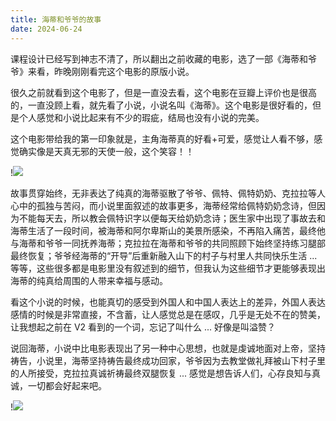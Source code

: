 ```yaml
---
title: 海蒂和爷爷的故事
date: 2024-06-24
---
```


课程设计已经写到神志不清了，所以翻出之前收藏的电影，选了一部《海蒂和爷爷》来看，昨晚刚刚看完这个电影的原版小说。

<!--more-->

很久之前就看到这个电影了，但是一直没去看，这个电影在豆瓣上评价也是很高的，一直没顾上看，就先看了小说，小说名叫《海蒂》。这个电影是很好看的，但是个人感觉和小说比起来有不少的瑕疵，结局也没有小说的完美。

这个电影带给我的第一印象就是，主角海蒂真的好看+可爱，感觉让人看不够，感觉确实像是天真无邪的天使一般，这个笑容！！

!![](https://images.yuanj.top/202406241548658.png)

故事贯穿始终，无非表达了纯真的海蒂驱散了爷爷、佩特、佩特奶奶、克拉拉等人心中的孤独与苦闷，而小说里面叙述的故事更多，海蒂经常给佩特奶奶念诗，但因为不能每天去，所以教会佩特识字以便每天给奶奶念诗；医生家中出现了事故去和海蒂生活了一段时间，被海蒂和阿尔卑斯山的美景所感染，不再陷入痛苦，最终他与海蒂和爷爷一同抚养海蒂；克拉拉在海蒂和爷爷的共同照顾下始终坚持练习腿部最终恢复；爷爷经海蒂的“开导”后重新融入山下的村子与村里人共同快乐生活 ... 等等，这些很多都是电影里没有叙述到的细节，但我认为这些细节才更能够表现出海蒂的纯真给周围的人带来幸福与感动。

看这个小说的时候，也能真切的感受到外国人和中国人表达上的差异，外国人表达感情的时候是非常直接，不含蓄，让人感觉总是在感叹，几乎是无处不在的赞美，让我想起之前在 V2 看到的一个词，忘记了叫什么 ... 好像是叫溢赞？

说回海蒂，小说中比电影表现出了另一种中心思想，也就是虔诚地面对上帝，坚持祷告，小说里，海蒂坚持祷告最终成功回家，爷爷因为去教堂做礼拜被山下村子里的人所接受，克拉拉真诚祈祷最终双腿恢复 ... 感觉是想告诉人们，心存良知与真诚，一切都会好起来吧。

!![](https://images.yuanj.top/202406241604322.png)
